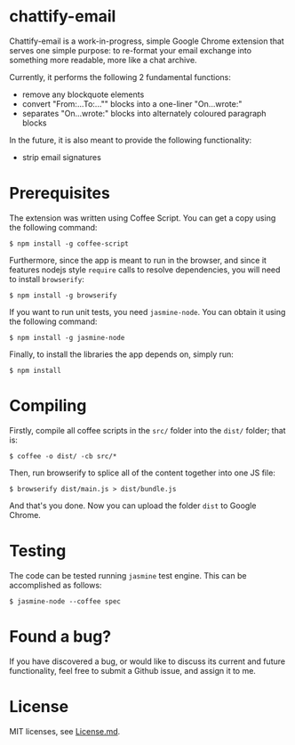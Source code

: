 chattify-email
===

Chattify-email is a work-in-progress, simple Google Chrome extension that serves one simple purpose: to re-format your email exchange into something more readable, more like a chat archive.

Currently, it performs the following 2 fundamental functions:
+ remove any blockquote elements
+ convert "From:...To:..."" blocks into a one-liner "On...wrote:"
+ separates "On...wrote:" blocks into alternately coloured paragraph blocks

In the future, it is also meant to provide the following functionality:
+ strip email signatures

# Prerequisites
The extension was written using Coffee Script. You can get a copy using the following command:

```
$ npm install -g coffee-script
```

Furthermore, since the app is meant to run in the browser, and since it features nodejs style `require` calls to resolve dependencies, you will need to install `browserify`:

```
$ npm install -g browserify
```

If you want to run unit tests, you need `jasmine-node`. You can obtain it using the following command:

```
$ npm install -g jasmine-node
```

Finally, to install the libraries the app depends on, simply run:

```
$ npm install
```

# Compiling
Firstly, compile all coffee scripts in the `src/` folder into the `dist/` folder; that is:

```
$ coffee -o dist/ -cb src/*
```

Then, run browserify to splice all of the content together into one JS file:

```
$ browserify dist/main.js > dist/bundle.js
```

And that's you done. Now you can upload the folder `dist` to Google Chrome.

# Testing
The code can be tested running `jasmine` test engine. This can be accomplished as follows:

```
$ jasmine-node --coffee spec
```

# Found a bug?
If you have discovered a bug, or would like to discuss its current and future functionality, feel free to submit a Github issue, and assign it to me.

# License
MIT licenses, see [License.md](License.md).
